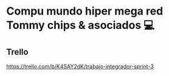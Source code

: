 # Compu mundo hiper mega red Tommy chips & asociados 💻
## Trello
https://trello.com/b/K4SAY2dK/trabajo-integrador-sprint-3